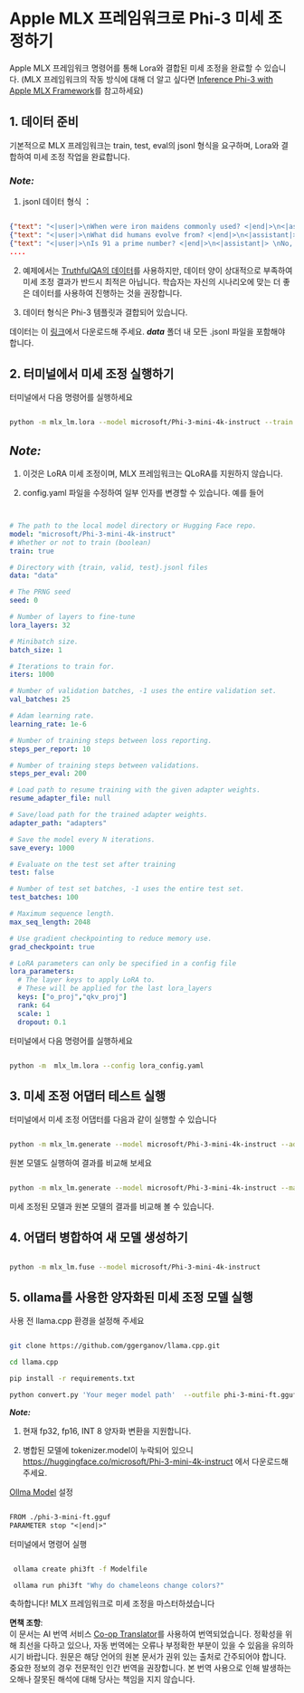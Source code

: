 <!--
CO_OP_TRANSLATOR_METADATA:
{
  "original_hash": "2b94610e2f6fe648e01fa23626f0dd03",
  "translation_date": "2025-07-17T07:58:11+00:00",
  "source_file": "md/03.FineTuning/FineTuning_MLX.md",
  "language_code": "ko"
}
-->
# **Apple MLX 프레임워크로 Phi-3 미세 조정하기**

Apple MLX 프레임워크 명령어를 통해 Lora와 결합된 미세 조정을 완료할 수 있습니다. (MLX 프레임워크의 작동 방식에 대해 더 알고 싶다면 [Inference Phi-3 with Apple MLX Framework](../03.FineTuning/03.Inference/MLX_Inference.md)를 참고하세요)


## **1. 데이터 준비**

기본적으로 MLX 프레임워크는 train, test, eval의 jsonl 형식을 요구하며, Lora와 결합하여 미세 조정 작업을 완료합니다.


### ***Note:***

1. jsonl 데이터 형식 ：


```json

{"text": "<|user|>\nWhen were iron maidens commonly used? <|end|>\n<|assistant|> \nIron maidens were never commonly used <|end|>"}
{"text": "<|user|>\nWhat did humans evolve from? <|end|>\n<|assistant|> \nHumans and apes evolved from a common ancestor <|end|>"}
{"text": "<|user|>\nIs 91 a prime number? <|end|>\n<|assistant|> \nNo, 91 is not a prime number <|end|>"}
....

```

2. 예제에서는 [TruthfulQA의 데이터](https://github.com/sylinrl/TruthfulQA/blob/main/TruthfulQA.csv)를 사용하지만, 데이터 양이 상대적으로 부족하여 미세 조정 결과가 반드시 최적은 아닙니다. 학습자는 자신의 시나리오에 맞는 더 좋은 데이터를 사용하여 진행하는 것을 권장합니다.

3. 데이터 형식은 Phi-3 템플릿과 결합되어 있습니다.

데이터는 이 [링크](../../../../code/04.Finetuning/mlx)에서 다운로드해 주세요. ***data*** 폴더 내 모든 .jsonl 파일을 포함해야 합니다.


## **2. 터미널에서 미세 조정 실행하기**

터미널에서 다음 명령어를 실행하세요


```bash

python -m mlx_lm.lora --model microsoft/Phi-3-mini-4k-instruct --train --data ./data --iters 1000 

```


## ***Note:***

1. 이것은 LoRA 미세 조정이며, MLX 프레임워크는 QLoRA를 지원하지 않습니다.

2. config.yaml 파일을 수정하여 일부 인자를 변경할 수 있습니다. 예를 들어


```yaml


# The path to the local model directory or Hugging Face repo.
model: "microsoft/Phi-3-mini-4k-instruct"
# Whether or not to train (boolean)
train: true

# Directory with {train, valid, test}.jsonl files
data: "data"

# The PRNG seed
seed: 0

# Number of layers to fine-tune
lora_layers: 32

# Minibatch size.
batch_size: 1

# Iterations to train for.
iters: 1000

# Number of validation batches, -1 uses the entire validation set.
val_batches: 25

# Adam learning rate.
learning_rate: 1e-6

# Number of training steps between loss reporting.
steps_per_report: 10

# Number of training steps between validations.
steps_per_eval: 200

# Load path to resume training with the given adapter weights.
resume_adapter_file: null

# Save/load path for the trained adapter weights.
adapter_path: "adapters"

# Save the model every N iterations.
save_every: 1000

# Evaluate on the test set after training
test: false

# Number of test set batches, -1 uses the entire test set.
test_batches: 100

# Maximum sequence length.
max_seq_length: 2048

# Use gradient checkpointing to reduce memory use.
grad_checkpoint: true

# LoRA parameters can only be specified in a config file
lora_parameters:
  # The layer keys to apply LoRA to.
  # These will be applied for the last lora_layers
  keys: ["o_proj","qkv_proj"]
  rank: 64
  scale: 1
  dropout: 0.1


```

터미널에서 다음 명령어를 실행하세요


```bash

python -m  mlx_lm.lora --config lora_config.yaml

```


## **3. 미세 조정 어댑터 테스트 실행**

터미널에서 미세 조정 어댑터를 다음과 같이 실행할 수 있습니다


```bash

python -m mlx_lm.generate --model microsoft/Phi-3-mini-4k-instruct --adapter-path ./adapters --max-token 2048 --prompt "Why do chameleons change colors? " --eos-token "<|end|>"    

```

원본 모델도 실행하여 결과를 비교해 보세요


```bash

python -m mlx_lm.generate --model microsoft/Phi-3-mini-4k-instruct --max-token 2048 --prompt "Why do chameleons change colors? " --eos-token "<|end|>"    

```

미세 조정된 모델과 원본 모델의 결과를 비교해 볼 수 있습니다.


## **4. 어댑터 병합하여 새 모델 생성하기**


```bash

python -m mlx_lm.fuse --model microsoft/Phi-3-mini-4k-instruct

```

## **5. ollama를 사용한 양자화된 미세 조정 모델 실행**

사용 전 llama.cpp 환경을 설정해 주세요


```bash

git clone https://github.com/ggerganov/llama.cpp.git

cd llama.cpp

pip install -r requirements.txt

python convert.py 'Your meger model path'  --outfile phi-3-mini-ft.gguf --outtype f16 

```

***Note:*** 

1. 현재 fp32, fp16, INT 8 양자화 변환을 지원합니다.

2. 병합된 모델에 tokenizer.model이 누락되어 있으니 https://huggingface.co/microsoft/Phi-3-mini-4k-instruct 에서 다운로드해 주세요.

[Ollma Model](https://ollama.com/) 설정


```txt

FROM ./phi-3-mini-ft.gguf
PARAMETER stop "<|end|>"

```

터미널에서 명령어 실행


```bash

 ollama create phi3ft -f Modelfile 

 ollama run phi3ft "Why do chameleons change colors?" 

```

축하합니다! MLX 프레임워크로 미세 조정을 마스터하셨습니다

**면책 조항**:  
이 문서는 AI 번역 서비스 [Co-op Translator](https://github.com/Azure/co-op-translator)를 사용하여 번역되었습니다. 정확성을 위해 최선을 다하고 있으나, 자동 번역에는 오류나 부정확한 부분이 있을 수 있음을 유의하시기 바랍니다. 원문은 해당 언어의 원본 문서가 권위 있는 출처로 간주되어야 합니다. 중요한 정보의 경우 전문적인 인간 번역을 권장합니다. 본 번역 사용으로 인해 발생하는 오해나 잘못된 해석에 대해 당사는 책임을 지지 않습니다.